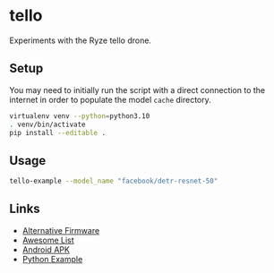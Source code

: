 # tello
Experiments with the Ryze tello drone.


## Setup

You may need to initially run the script with a direct connection to the internet in order to populate the model `cache` directory.

```bash
virtualenv venv --python=python3.10
. venv/bin/activate
pip install --editable .
```


## Usage

```bash
tello-example --model_name "facebook/detr-resnet-50"
```


## Links
  - [Alternative Firmware](https://github.com/MrJabu/RyzeTelloFirmware)
  - [Awesome List](https://github.com/Matthias84/awesome-tello)
  - [Android APK](https://service-adhoc.dji.com/download/app/android/ba88a046-6f7e-4cbb-a969-27851eb4bbf5)
  - [Python Example](https://github.com/damiafuentes/DJITelloPy/blob/master/examples/record-video.py)
